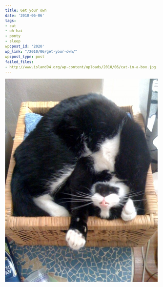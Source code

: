 ```yaml
---
title: Get your own
date: '2010-06-06'
tags:
- cat
- oh-hai
- ponty
- sleep
wp:post_id: '2020'
wp_link: "/2010/06/get-your-own/"
wp:post_type: post
failed_files:
- http://www.island94.org/wp-content/uploads/2010/06/cat-in-a-box.jpg
---
```


[ ![](2010-06-06-Get-your-own/cat-in-a-box-500x666.jpg "cat in a box") ](2010-06-06-Get-your-own/cat-in-a-box.jpeg)
